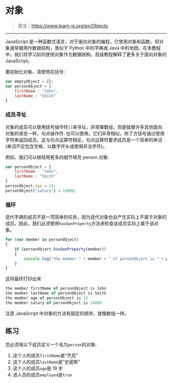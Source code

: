 # 对象

> 原文：<https://www.learn-js.org/en/Objects>

* * *

JavaScript 是一种函数式语言，对于面向对象的编程，它使用对象和函数，但对象通常被用作数据结构，类似于 Python 中的字典或 Java 中的地图。在本教程中，我们将学习如何使用对象作为数据结构。高级教程解释了更多关于面向对象的 JavaScript。

要初始化对象，请使用花括号:

```js
var emptyObject = {};
var personObject = {
    firstName : "John",
    lastName : "Smith"
} 
```

### 成员寻址

对象的成员可以使用括号操作符`[]`来寻址，非常像数组，但是就像许多其他面向对象的语言一样，句点操作符`.`也可以使用。它们非常相似，除了方括号通过使用字符串返回成员，这与句点运算符相反，句点运算符要求成员是一个简单的单词(单词不应包含空格、以数字开头或使用非法字符)。

例如，我们可以继续用更多的细节填充 person 对象:

```js
var personObject = {
    firstName : "John",
    lastName : "Smith"
}
personObject.age = 23;
personObject["salary"] = 14000; 
```

### 循环

迭代字典的成员不是一项简单的任务，因为迭代对象也会产生实际上不属于对象的成员。因此，我们必须使用`hasOwnProperty`方法来检查该成员实际上属于该对象。

```js
for (var member in personObject)
{
    if (personObject.hasOwnProperty(member))
    {
        console.log("the member " + member + " of personObject is " + personObject[member])
    }
} 
```

这将最终打印出来

```js
the member firstName of personObject is John
the member lastName of personObject is Smith
the member age of personObject is 23
the member salary of personObject is 14000 
```

注意 JavaScript 中对象的方法有固定的顺序，就像数组一样。

## 练习

您必须用以下成员定义一个名为`person`的对象:

1.  这个人的成员`firstName`是“杰克”
2.  这个人的成员`lastName`是“史密斯”
3.  这个人的成员`age`是 19 岁
4.  该人员的成员`employed`是`true`